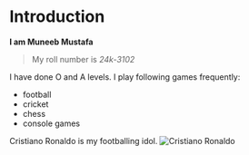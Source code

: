 # Introduction
**I am Muneeb Mustafa**
> My roll number is *24k-3102*

I have done O and A levels.
I play following games frequently:
+ football
+ cricket
+ chess
+ console games

Cristiano Ronaldo is my footballing idol.
![Cristiano Ronaldo](https://upload.wikimedia.org/wikipedia/commons/thumb/3/33/C._Ronaldo_-_Ballon_d%27Or_2014.jpg/800px-C._Ronaldo_-_Ballon_d%27Or_2014.jpg)
